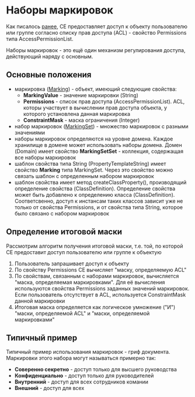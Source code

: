 # Наборы маркировок

Как писалось [ранее](permissions.md), CE предоставляет доступ к объекту пользователю или группе согласно списку прав доступа (ACL) - свойство Permissions типа AccessPermissionList.

Наборы маркировок - это ещё один механизм регулирования доступа, действующий наряду с основным.

## Основные положения

* маркировка ([Marking](https://www.ibm.com/support/knowledgecenter/SSNW2F_5.2.0/com.ibm.p8.ce.dev.java.doc/com/filenet/api/security/Marking.html)) - объект, имеющий следующие свойства:
  * **MarkingValue** - значение маркировки (String)
  * **Permissions** - список прав доступа (AccessPermissionList). ACL, которы участвует в вычислении прав доступа объекта, у которого установлена данная маркировка
  * **ConstraintMask** - маска ограничения (Integer) 
* набор маркировок ([MarkingSet](https://www.ibm.com/support/knowledgecenter/SSNW2F_5.2.1/com.ibm.p8.ce.dev.java.doc/com/filenet/api/security/MarkingSet.html)) - множество маркировок с разными значениями
* наборы маркировок определяются на уровне домена. Каждое хранилище в домене может использовать наборы домена. Домен (Domain) имеет свойство **MarkingSetSet** - коллекция, содержащая все наборы маркировок
* шаблон свойства типа String (PropertyTemplateString) имеет свойство **Marking** типа MarkingSet. Через это свойство можно связать шаблон с определенным набором маркировок 
* шаблон свойства имеет метод createClassProperty(), производящий определение свойства (ClassDefinition). Определение свойства может быть добавлено к определению класса (ClassDefinition). Соответсвенно, доступ к инстансам таких классов зависит уже не только от свойства Permissions, и от свойства типа String, которое было связано с набором маркировок

## Определение итоговой маски

Рассмотрим алгоритм получения итоговой маски, т.е. той, по которой CE предоставит доступ пользователю или группе к объектую

1. Пользователь запрашивает доступ к объекту
2. По свойству Permissions CE вычисляет "маску, определяемую ACL"
3. По свойствам, связанным с наборами маркировок, вычисляется "маска, определяемая маркировками". Для её вычисления используются свойства Permissions заданных значений маркировок. Если пользователь отсутствует в ACL, используется ConstraintMask данной маркировки
4. Итоговая маска определяется как логическое умножение ("И") "маски, определяемой ACL" и "маски, определяемой маркировками"

## Типичный пример

Типичный пример использования маркировок - гриф документа. Маркировки этого набора могут называться примерно так:

* **Соверенно секретно** - доступ только для высшего руководства
* **Конфиденциально** - доступ только для руководителей
* **Внутренний** - доступ для всех сотрудников комании
* **Внешний** - доступ для всех
